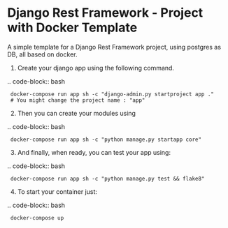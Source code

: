 # Django Rest Framework - Project with Docker Template

A simple template for a Django Rest Framework project, using postgres as DB, all based on docker.

1. Create your django app using the following command.

  .. code-block:: bash
  
     docker-compose run app sh -c "django-admin.py startproject app ."
     # You might change the project name : "app"

2. Then you can create your modules using

  .. code-block:: bash
  
     docker-compose run app sh -c "python manage.py startapp core"

3. And finally, when ready, you can test your app using:

.. code-block:: bash
  
     docker-compose run app sh -c "python manage.py test && flake8"


4. To start your container just:

.. code-block:: bash
  
     docker-compose up

